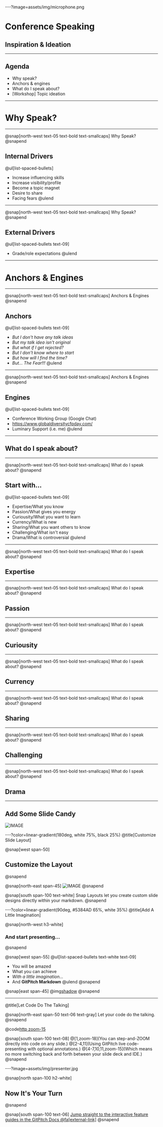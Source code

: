 ---?image=assets/img/microphone.png

# Conference Speaking

## Inspiration & Ideation

--- 

## Agenda

* Why speak?
* Anchors & engines
* What do I speak about?
* [Workshop] Topic ideation

---

# Why Speak?

---

@snap[north-west text-05 text-bold text-smallcaps]
Why Speak?
@snapend

## Internal Drivers

@ul[list-spaced-bullets]
* Increase influencing skills
* Increase visibility/profile
* Become a topic magnet
* Desire to share
* Facing fears
@ulend

---

@snap[north-west text-05 text-bold text-smallcaps]
Why Speak?
@snapend

## External Drivers 

@ul[list-spaced-bullets text-09]
* Grade/role expectations
@ulend

---

# Anchors & Engines

---

@snap[north-west text-05 text-bold text-smallcaps]
Anchors & Engines
@snapend

## Anchors

@ul[list-spaced-bullets text-09]
* _But I don't have any talk ideas_
* _But my talk idea isn't original_
* _But what if I get rejected?_
* _But I don't know where to start_
* _But how will I find the time?_
* _But... The Fear!!!_
@ulend

---

@snap[north-west text-05 text-bold text-smallcaps]
Anchors & Engines
@snapend

## Engines

@ul[list-spaced-bullets text-09]
* Conference Working Group (Google Chat)
* https://www.globaldiversitycfpday.com/
* Luminary Support (i.e. me)
@ulend

---

## What do I speak about?

---

@snap[north-west text-05 text-bold text-smallcaps]
What do I speak about?
@snapend

## Start with...
@ul[list-spaced-bullets text-09]
* Expertise/What you know
* Passion/What gives you energy
* Curiousity/What you want to learn
* Currency/What is new
* Sharing/What you want others to know
* Challenging/What isn't easy
* Drama/What is controversial
@ulend

---

@snap[north-west text-05 text-bold text-smallcaps]
What do I speak about?
@snapend

## Expertise

---

@snap[north-west text-05 text-bold text-smallcaps]
What do I speak about?
@snapend

## Passion

---

@snap[north-west text-05 text-bold text-smallcaps]
What do I speak about?
@snapend

## Curiousity

---

@snap[north-west text-05 text-bold text-smallcaps]
What do I speak about?
@snapend

## Currency

---

@snap[north-west text-05 text-bold text-smallcaps]
What do I speak about?
@snapend

## Sharing

---

@snap[north-west text-05 text-bold text-smallcaps]
What do I speak about?
@snapend

## Challenging

---

@snap[north-west text-05 text-bold text-smallcaps]
What do I speak about?
@snapend

## Drama

---

## Add Some Slide Candy

![IMAGE](assets/img/presentation.png)

---?color=linear-gradient(180deg, white 75%, black 25%)
@title[Customize Slide Layout]

@snap[west span-50]
## Customize the Layout
@snapend

@snap[north-east span-45]
![IMAGE](assets/img/presentation.png)
@snapend

@snap[south span-100 text-white]
Snap Layouts let you create custom slide designs directly within your markdown.
@snapend

---?color=linear-gradient(90deg, #5384AD 65%, white 35%)
@title[Add A Little Imagination]

@snap[north-west h3-white]
### And start presenting...
@snapend

@snap[west span-55]
@ul[list-spaced-bullets text-white text-09]
- You will be amazed
- What you can achieve
- *With a little imagination...*
- And **GitPitch Markdown**
@ulend
@snapend

@snap[east span-45]
@img[shadow](assets/img/conference.png)
@snapend

---
@title[Let Code Do The Talking]

@snap[north-east span-50 text-06 text-gray]
Let your code do the talking.
@snapend

@code[http zoom-15](assets/src/sample.http)

@snap[south span-100 text-08]
@[1,zoom-18](You can step-and-ZOOM directly into code on any slide.)
@[2-4,11](Using GitPitch live code-presenting with optional annotations.)
@[4-7,10,11,zoom-15](Which means no more switching back and forth between your slide deck and IDE.)
@snapend

---?image=assets/img/presenter.jpg

@snap[north span-100 h2-white]
## Now It's Your Turn
@snapend

@snap[south span-100 text-06]
[Jump straight to the interactive feature guides in the GitPitch Docs @fa[external-link]](https://gitpitch.com/docs/getting-started/tutorial/)
@snapend
